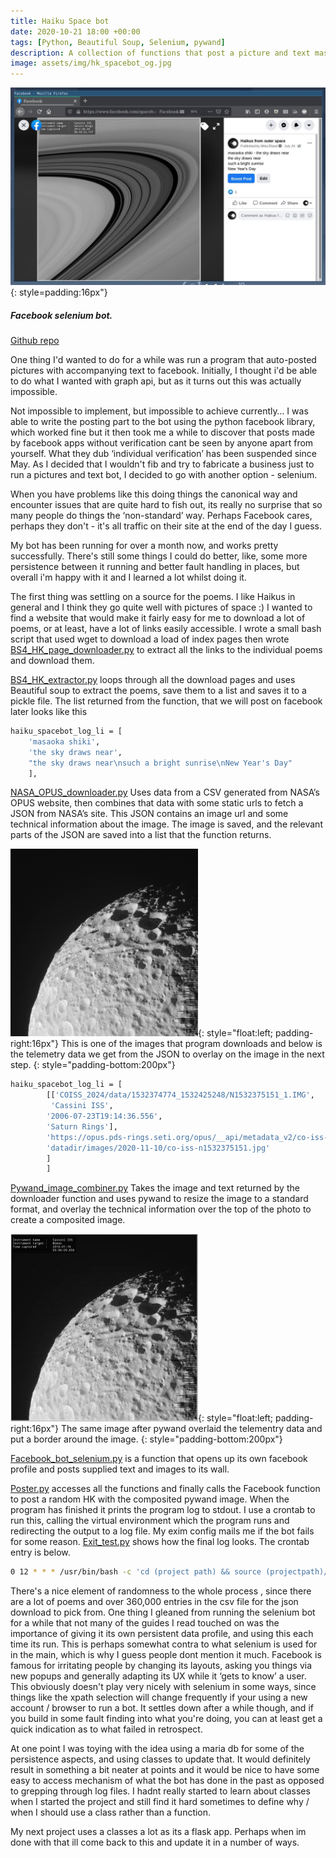 ```yaml
---
title: Haiku Space bot
date: 2020-10-21 18:00 +00:00
tags: [Python, Beautiful Soup, Selenium, pywand]
description: A collection of functions that post a picture and text mashup to facebook every day.
image: assets/img/hk_spacebot_og.jpg
---
```

![Knockd config screen shot](/assets/img/hk_spacebot_fb.jpg){: style=padding:16px"}

##### Facebook selenium bot.
[Github repo](https://github.com/mikebdict/hkspacebot)

One thing I'd wanted to do for a while was run a program that auto-posted pictures with accompanying text to facebook. Initially, I thought i'd be able to do what I wanted with graph api, but as it turns out this was actually impossible.

Not impossible to implement, but impossible to achieve currently… I was able to write the posting part to the bot using the python facebook library, which worked fine but it then took me a while to discover that posts made by facebook apps without verification cant be seen by anyone apart from yourself. What they dub ‘individual verification’ has been suspended since May. As I decided that I wouldn't fib and try to fabricate a business just to run a pictures and text bot, I decided to go with another option - selenium.

When you have problems like this doing things the canonical way and encounter issues that are quite hard to fish out, its really no surprise that so many people do things the ‘non-standard’ way. Perhaps Facebook cares, perhaps they don't - it's all traffic on their site at the end of the day I guess.

My bot has been running for over a month now, and works pretty successfully. There's still some things I could do better, like, some more persistence between it running and better fault handling in places, but overall i'm happy with it and I learned a lot whilst doing it.

The first thing was settling on a source for the poems. I like Haikus in general and I think they go quite well with pictures of space :) I wanted to find a website that would make it fairly easy for me to download a lot of poems, or at least, have a lot of links easily accessible. I wrote a small bash script that used wget to download a load of index pages then wrote [BS4_HK_page_downloader.py](https://github.com/mikebdict/hkspacebot/blob/master/BS4_HK_page_downloader.py) to extract all the links to the individual poems and download them.

[BS4_HK_extractor.py](https://github.com/mikebdict/hkspacebot/blob/master/BS4_HK_extractor.py) loops through all the download pages and uses Beautiful soup to extract the poems, save them to a list and saves it to a pickle file. The list returned from the function, that we will post on facebook later looks like this
```bash
haiku_spacebot_log_li = [
    'masaoka shiki',
    'the sky draws near', 
    "the sky draws near\nsuch a bright sunrise\nNew Year's Day"
    ],
```
[NASA_OPUS_downloader.py](https://github.com/mikebdict/hkspacebot/blob/master/NASA_OPUS_downloader.py) Uses data from a CSV generated from NASA’s OPUS website, then combines that data with some static urls to fetch a JSON from NASA’s site. This JSON contains an image url and some technical information about the image. The image is saved, and the relevant parts of the JSON are saved into a list that the function returns.

![Space rocks...](/assets/img/co-iss-n1831443018.jpg){: style="float:left; padding-right:16px"} This is one of the images that program downloads and below is the telemetry data we get from the JSON to overlay on the image in the next step.
{: style="padding-bottom:200px"}

```bash
haiku_spacebot_log_li = [ 
        [['COISS_2024/data/1532374774_1532425248/N1532375151_1.IMG',
         'Cassini ISS', 
        '2006-07-23T19:14:36.556', 
        'Saturn Rings'], 
        'https://opus.pds-rings.seti.org/opus/__api/metadata_v2/co-iss-n1532375151.json', 
        'datadir/images/2020-11-10/co-iss-n1532375151.jpg'
        ]
        ]
```
[Pywand_image_combiner.py](https://github.com/mikebdict/hkspacebot/blob/master/pywand_image_combiner.py) Takes the image and text returned by the downloader function and uses pywand to resize the image to a standard format, and overlay the technical information over the top of the photo to create a composited image.

![Space rocks...](/assets/img/wand_co-iss-n1831443018.jpg){: style="float:left; padding-right:16px"} The same image after pywand overlaid the telementry data and put a border around the image.
{: style="padding-bottom:200px"}

[Facebook_bot_selenium.py](https://github.com/mikebdict/hkspacebot/blob/master/facebook_bot_selenium.py) is a function that opens up its own facebook profile and posts supplied text and images to its wall.

[Poster.py](https://github.com/mikebdict/hkspacebot/blob/master/poster.py) accesses all the functions and finally calls the Facebook function to post a random HK with the composited pywand image. When the program has finished it prints the program log to stdout. I use a crontab to run this, calling the virtual environment which the program runs and redirecting the output to a log file. My exim config mails me if the bot fails for some reason. [Exit_test.py](https://github.com/mikebdict/hkspacebot/blob/master/exit_test.py) shows how the final log looks. The crontab entry is below.

```bash
0 12 * * * /usr/bin/bash -c 'cd (project path) && source (projectpath)/venv/bin/activate && python3 poster.py | grep "\[\["' >> (project path)/datadir/logs/hkspacebot.log 2>&1
```

There's a nice element of randomness to the whole process , since there are a lot of poems and over 360,000 entries in the csv file for the json download to pick from. One thing I gleaned from running the selenium bot for a while that not many of the guides I read touched on was the importance of giving it its own persistent data profile, and using this each time its run. This is perhaps somewhat contra to what selenium is used for in the main, which is why I guess people dont mention it much. Facebook is famous for irritating people by changing its layouts, asking you things via new popups and generally adapting its UX while it ‘gets to know’ a user. This obviously doesn't play very nicely with selenium in some ways, since things like the xpath selection will change frequently if your using a new account / browser to run a bot. It settles down after a while though, and if you build in some fault finding into what you're doing, you can at least get a quick indication as to what failed in retrospect.

At one point I was toying with the idea using a maria db for some of the persistence aspects, and using classes to update that. It would definitely result in something a bit neater at points and it would be nice to have some easy to access mechanism of what the bot has done in the past as opposed to grepping through log files. I hadnt really started to learn about classes when I started the project and still find it hard sometimes to define why / when I should use a class rather than a function.

My next project uses a classes a lot as its a flask app. Perhaps when im done with that ill come back to this and update it in a number of ways.